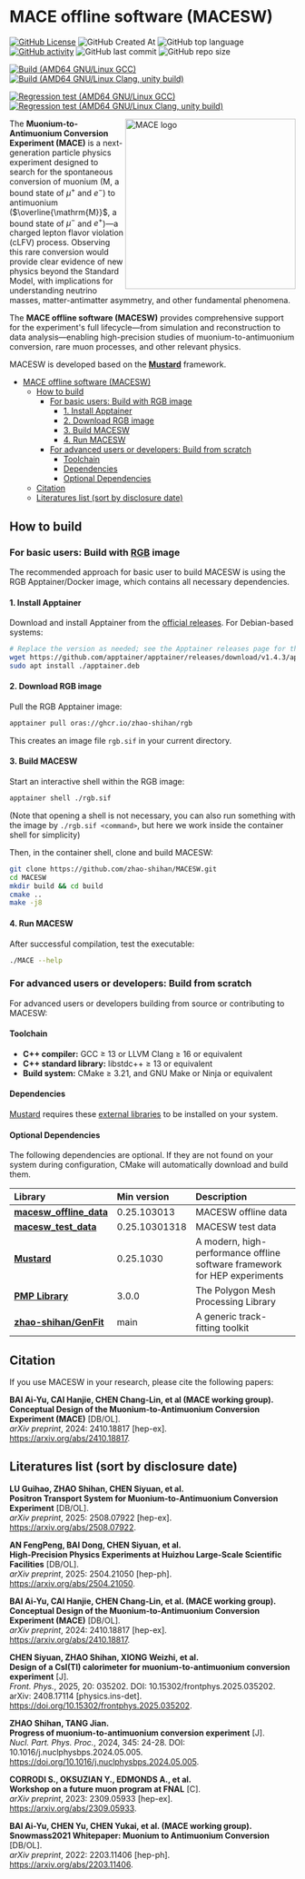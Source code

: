 # MACE offline software (MACESW)

[![GitHub License](https://img.shields.io/github/license/zhao-shihan/MACESW?color=red)](COPYING)
![GitHub Created At](https://img.shields.io/github/created-at/zhao-shihan/MACESW?color=green)
![GitHub top language](https://img.shields.io/github/languages/top/zhao-shihan/MACESW?color=f34b7d)
[![GitHub activity](https://img.shields.io/github/commit-activity/m/zhao-shihan/MACESW)](https://github.com/zhao-shihan/MACESW/pulse)
![GitHub last commit](https://img.shields.io/github/last-commit/zhao-shihan/MACESW)
![GitHub repo size](https://img.shields.io/github/repo-size/zhao-shihan/MACESW)

[![Build (AMD64 GNU/Linux GCC)](https://github.com/zhao-shihan/MACESW/actions/workflows/build-with-gcc.yml/badge.svg)](https://github.com/zhao-shihan/MACESW/actions/workflows/build-with-gcc.yml)
[![Build (AMD64 GNU/Linux Clang, unity build)](https://github.com/zhao-shihan/MACESW/actions/workflows/build-with-clang.yml/badge.svg)](https://github.com/zhao-shihan/MACESW/actions/workflows/build-with-clang.yml)

[![Regression test (AMD64 GNU/Linux GCC)](https://github.com/zhao-shihan/MACESW/actions/workflows/regression-test-with-gcc.yml/badge.svg)](https://github.com/zhao-shihan/MACESW/actions/workflows/regression-test-with-gcc.yml)
[![Regression test (AMD64 GNU/Linux Clang, unity build)](https://github.com/zhao-shihan/MACESW/actions/workflows/regression-test-with-clang.yml/badge.svg)](https://github.com/zhao-shihan/MACESW/actions/workflows/regression-test-with-clang.yml)

<!--
  The align attribute on img is obsolete in HTML5, but is used here because
  GitHub strips inline styles from README.md. This is the only way to right-align
  the image in GitHub READMEs. Do not replace with inline styles.
-->
<img src="docs/picture/MACE_logo_v2.svg" alt="MACE logo" align="right" width=300/>

The **Muonium-to-Antimuonium Conversion Experiment (MACE)** is a next-generation particle physics experiment designed to search for the spontaneous conversion of muonium ($\mathrm{M}$, a bound state of $\mu^+$ and $e^-$) to antimuonium ($\overline{\mathrm{M}}$, a bound state of $\mu^-$ and $e^+$)—a charged lepton flavor violation (cLFV) process. Observing this rare conversion would provide clear evidence of new physics beyond the Standard Model, with implications for understanding neutrino masses, matter-antimatter asymmetry, and other fundamental phenomena.

The **MACE offline software (MACESW)** provides comprehensive support for the experiment's full lifecycle—from simulation and reconstruction to data analysis—enabling high-precision studies of muonium-to-antimuonium conversion, rare muon processes, and other relevant physics.

MACESW is developed based on the [**Mustard**](https://github.com/zhao-shihan/Mustard) framework.

- [MACE offline software (MACESW)](#mace-offline-software-macesw)
  - [How to build](#how-to-build)
    - [For basic users: Build with RGB image](#for-basic-users-build-with-rgb-image)
      - [1. Install Apptainer](#1-install-apptainer)
      - [2. Download RGB image](#2-download-rgb-image)
      - [3. Build MACESW](#3-build-macesw)
      - [4. Run MACESW](#4-run-macesw)
    - [For advanced users or developers: Build from scratch](#for-advanced-users-or-developers-build-from-scratch)
      - [Toolchain](#toolchain)
      - [Dependencies](#dependencies)
      - [Optional Dependencies](#optional-dependencies)
  - [Citation](#citation)
  - [Literatures list (sort by disclosure date)](#literatures-list-sort-by-disclosure-date)

## How to build

### For basic users: Build with [RGB](https://github.com/zhao-shihan/RGB) image

The recommended approach for basic user to build MACESW is using the RGB Apptainer/Docker image, which contains all necessary dependencies.

#### 1. Install Apptainer

Download and install Apptainer from the [official releases](https://github.com/apptainer/apptainer/releases). For Debian-based systems:
```bash
# Replace the version as needed; see the Apptainer releases page for the latest version and links
wget https://github.com/apptainer/apptainer/releases/download/v1.4.3/apptainer_1.4.3_amd64.deb -O apptainer.deb
sudo apt install ./apptainer.deb
```

#### 2. Download RGB image

Pull the RGB Apptainer image:
```bash
apptainer pull oras://ghcr.io/zhao-shihan/rgb
```
This creates an image file `rgb.sif` in your current directory.

#### 3. Build MACESW

Start an interactive shell within the RGB image:
```bash
apptainer shell ./rgb.sif
```
(Note that opening a shell is not necessary, you can also run something with the image by `./rgb.sif <command>`, but here we work inside the container shell for simplicity)

Then, in the container shell, clone and build MACESW:
```bash
git clone https://github.com/zhao-shihan/MACESW.git
cd MACESW
mkdir build && cd build
cmake ..
make -j8
```

#### 4. Run MACESW

After successful compilation, test the executable:
```bash
./MACE --help
```

### For advanced users or developers: Build from scratch

For advanced users or developers building from source or contributing to MACESW:

#### Toolchain

- **C++ compiler:** GCC ≥ 13 or LLVM Clang ≥ 16 or equivalent
- **C++ standard library:** libstdc++ ≥ 13 or equivalent
- **Build system:** CMake ≥ 3.21, and GNU Make or Ninja or equivalent

#### Dependencies

[Mustard](https://github.com/zhao-shihan/Mustard) requires these [external libraries](https://github.com/zhao-shihan/Mustard?tab=readme-ov-file#dependencies) to be installed on your system.

#### Optional Dependencies

The following dependencies are optional. If they are not found on your system during configuration, CMake will automatically download and build them.

| Library                                                                         | Min version   | Description                                                               |
| :------------------------------------------------------------------------------ | :------------ | :------------------------------------------------------------------------ |
| [**macesw_offline_data**](https://code.ihep.ac.cn/zhaoshh7/macesw_offline_data) | 0.25.103013   | MACESW offline data                                                       |
| [**macesw_test_data**](https://code.ihep.ac.cn/zhaoshh7/macesw_test_data)       | 0.25.10301318 | MACESW test data                                                          |
| [**Mustard**](https://github.com/zhao-shihan/Mustard)                           | 0.25.1030     | A modern, high-performance offline software framework for HEP experiments |
| [**PMP Library**](https://www.pmp-library.org/)                                 | 3.0.0         | The Polygon Mesh Processing Library                                       |
| [**zhao-shihan/GenFit**](https://github.com/zhao-shihan/GenFit)                 | main          | A generic track-fitting toolkit                                           |

## Citation

If you use MACESW in your research, please cite the following papers:

**BAI Ai-Yu, CAI Hanjie, CHEN Chang-Lin, et al (MACE working group).**  
**Conceptual Design of the Muonium-to-Antimuonium Conversion Experiment (MACE)** [DB/OL].  
*arXiv preprint*, 2024: 2410.18817 [hep-ex].  
https://arxiv.org/abs/2410.18817.

## Literatures list (sort by disclosure date)

**LU Guihao, ZHAO Shihan, CHEN Siyuan, et al.**  
**Positron Transport System for Muonium-to-Antimuonium Conversion Experiment** [DB/OL].  
*arXiv preprint*, 2025: 2508.07922 [hep-ex].  
https://arxiv.org/abs/2508.07922.

**AN FengPeng, BAI Dong, CHEN Siyuan, et al.**  
**High-Precision Physics Experiments at Huizhou Large-Scale Scientific Facilities** [DB/OL].  
*arXiv preprint*, 2025: 2504.21050 [hep-ph].  
https://arxiv.org/abs/2504.21050.

**BAI Ai-Yu, CAI Hanjie, CHEN Chang-Lin, et al. (MACE working group).**  
**Conceptual Design of the Muonium-to-Antimuonium Conversion Experiment (MACE)** [DB/OL].  
*arXiv preprint*, 2024: 2410.18817 [hep-ex].  
https://arxiv.org/abs/2410.18817.

**CHEN Siyuan, ZHAO Shihan, XIONG Weizhi, et al.**  
**Design of a CsI(Tl) calorimeter for muonium-to-antimuonium conversion experiment** [J].  
*Front. Phys.*, 2025, 20: 035202. DOI: 10.15302/frontphys.2025.035202. arXiv: 2408.17114 [physics.ins-det].  
https://doi.org/10.15302/frontphys.2025.035202.

**ZHAO Shihan, TANG Jian.**  
**Progress of muonium-to-antimuonium conversion experiment** [J].  
*Nucl. Part. Phys. Proc.*, 2024, 345: 24-28. DOI: 10.1016/j.nuclphysbps.2024.05.005.  
https://doi.org/10.1016/j.nuclphysbps.2024.05.005.

**CORRODI S., OKSUZIAN Y., EDMONDS A., et al.**  
**Workshop on a future muon program at FNAL** [C].  
*arXiv preprint*, 2023: 2309.05933 [hep-ex].  
https://arxiv.org/abs/2309.05933.

**BAI Ai-Yu, CHEN Yu, CHEN Yukai, et al. (MACE working group).**  
**Snowmass2021 Whitepaper: Muonium to Antimuonium Conversion** [DB/OL].  
*arXiv preprint*, 2022: 2203.11406 [hep-ph].  
https://arxiv.org/abs/2203.11406.
